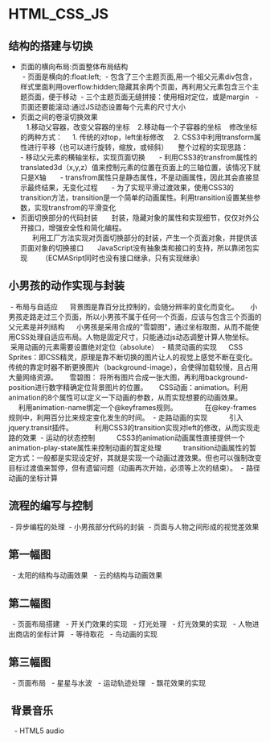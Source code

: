 # HTML_CSS_JS
## 结构的搭建与切换
- 页面的横向布局:页面整体布局结构<br>
  - 页面是横向的:float:left;
  - 包含了三个主题页面,用一个祖父元素div包含，样式里面利用overflow:hidden;隐藏其余两个页面，再利用父元素包含三个主题页面，便于移动
  - 三个主题页面无缝拼接：使用相对定位，或是margin
  - 页面还要能滚动:通过JS动态设置每个元素的尺寸大小
- 页面之间的卷滚切换效果<br>
    1.移动父容器，改变父容器的坐标
    2.移动每一个子容器的坐标
    修改坐标的两种方式：
     1. 传统的对top，left坐标修改
     2. CSS3中利用transform属性进行平移（也可以进行旋转，缩放，或倾斜）
     整个过程的实现思路：
       - 移动父元素的横轴坐标，实现页面切换
       - 利用CSS3的transfrom属性的translated3d（x,y,z）值来控制元素的位置在页面上的三轴位置，该情况下就只是X轴
       - transfrom属性只是静态属性，不是动画属性，因此其会直接显示最终结果，无变化过程
       - 为了实现平滑过渡效果，使用CSS3的transition方法，transition是一个简单的动画属性。利用transition设置某些参数，实现transfrom的平滑变化
- 页面切换部分的代码封装
       封装，隐藏对象的属性和实现细节，仅仅对外公开接口，增强安全性和简化编程。 <br>
       利用工厂方法实现对页面切换部分的封装，产生一个页面对象，并提供该页面对象的切换接口
       JavaScript没有抽象类和接口的支持，所以靠闭包实现
       （ECMASript同时也没有接口继承，只有实现继承）
## 小男孩的动作实现与封装
  - 布局与自适应
      背景图是靠百分比控制的，会随分辨率的变化而变化。
      小男孩走路走过三个页面，所以小男孩不属于任何一个页面，应该与包含三个页面的父元素是并列结构
      小男孩是采用合成的"雪碧图"，通过坐标取图，从而不能使用CSS处理自适应布局。人物是固定尺寸，只能通过js动态调整计算人物坐标。
      采用动画的元素需要设置绝对定位（absolute）
  - 精灵动画的实现
      CSS Sprites：即CSS精灵，原理是靠不断切换的图片让人的视觉上感觉不断在变化。传统的靠定时器不断更换图片（background-image），会使得加载较慢，且占用大量网络资源。
      雪碧图： 将所有图片合成一张大图，再利用background-position进行数字精确定位背景图片的位置。
      CSS动画：animation。利用animation的8个属性可以定义一下动画的参数，从而实现想要的动画效果。
              利用animation-name绑定一个@keyframes规则。
              在@key-frames规则中，利用百分比来规定变化发生的时间。
  - 走路动画的实现
           引入jquery.transit插件。
           利用CSS3的transition实现对left的修改，从而实现走路的效果
  - 运动的状态控制
           CSS3的animation动画属性直接提供一个animation-play-state属性来控制动画的暂定处理
           transition动画属性的暂定方式：一般都是实现设定好，其就是实现一个动画过渡效果。但也可以强制改变目标过渡值来暂停，但有遗留问题（动画再次开始，必须等上次的结束）。
  - 路径动画的坐标计算
  
  
## 流程的编写与控制
  - 异步编程的处理
  - 小男孩部分代码的封装
  - 页面与人物之间形成的视觉差效果
  
  
## 第一幅图
   - 太阳的结构与动画效果
   - 云的结构与动画效果
   
   
## 第二幅图
   - 页面布局搭建
   - 开关门效果的实现
   - 灯光处理
   - 灯光效果的实现
   - 人物进出商店的坐标计算
   - 等待取花
   - 鸟动画的实现
   
## 第三幅图
   - 页面布局
   - 星星与水波
   - 运动轨迹处理
   - 飘花效果的实现
   
##  背景音乐
    - HTML5 audio
